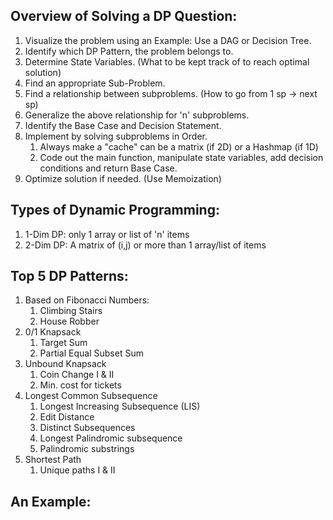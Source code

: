 ## Overview of Solving a DP Question:
1. Visualize the problem using an Example: Use a DAG or Decision Tree.
2. Identify which DP Pattern, the problem belongs to.
3. Determine State Variables. (What to be kept track of to reach optimal solution)
4. Find an appropriate Sub-Problem.
5. Find a relationship between subproblems. (How to go from 1 sp -> next sp)
6. Generalize the above relationship for 'n' subproblems.
7. Identify the Base Case and Decision Statement.
8. Implement by solving subproblems in Order.
	1. Always make a "cache" can be a matrix (if 2D) or a Hashmap (if 1D)
	2. Code out the main function, manipulate state variables, add decision conditions and return Base Case.
9. Optimize solution if needed. (Use Memoization)

## Types of Dynamic Programming:
1. 1-Dim DP: only 1 array or list of 'n' items
2. 2-Dim DP: A matrix of (i,j) or more than 1 array/list of items

## Top 5 DP Patterns:
1. Based on Fibonacci Numbers:
	1. Climbing Stairs
	2. House Robber
2. 0/1 Knapsack
	1. Target Sum
	2. Partial Equal Subset Sum
3. Unbound Knapsack
	1. Coin Change I & II
	2. Min. cost for tickets
4. Longest Common Subsequence
	1. Longest Increasing Subsequence (LIS)
	2. Edit Distance
	3. Distinct Subsequences
	4. Longest Palindromic subsequence
	5. Palindromic substrings
5. Shortest Path
	1. Unique paths I & II

## An Example:
